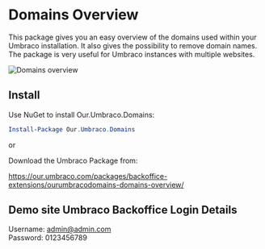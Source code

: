 # Domains Overview 
This package gives you an easy overview of the domains used within your Umbraco installation. It also gives the possibility to remove domain names. The package is very useful for Umbraco instances with multiple websites.


![Domains overview](/images/domains-overview.png)

## Install
Use NuGet to install  Our.Umbraco.Domains:  
```powershell
Install-Package Our.Umbraco.Domains 
```
or

Download the Umbraco Package from: 

https://our.umbraco.com/packages/backoffice-extensions/ourumbracodomains-domains-overview/

## Demo site Umbraco Backoffice Login Details
Username: admin@admin.com  
Password: 0123456789
